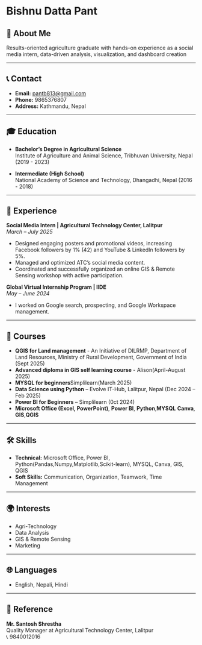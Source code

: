 # Bishnu Datta Pant 

## 👤 About Me
Results-oriented agriculture graduate with hands-on experience as a social media intern, data-driven analysis, visualization, and dashboard creation

---

## 📞 Contact
- **Email:** [pantb813@gmail.com](mailto:pantb813@gmail.com) 
- **Phone:** 9865376807  
- **Address:** Kathmandu, Nepal   

---

## 🎓 Education
- **Bachelor’s Degree in Agricultural Science**  
  Institute of Agriculture and Animal Science, Tribhuvan University, Nepal (2019 - 2023)

- **Intermediate (High School)**  
  National Academy of Science and Technology, Dhangadhi, Nepal (2016 - 2018)

---

## 💼 Experience
**Social Media Intern | Agricultural Technology Center, Lalitpur**  
*March – July 2025*  
- Designed engaging posters and promotional videos, increasing Facebook followers by 1% (42) and YouTube & LinkedIn followers by 5%.  
- Managed and optimized ATC’s social media content.  
- Coordinated and successfully organized an online GIS & Remote Sensing workshop with active participation.  

**Global Virtual Internship Program | IIDE**  
*May – June 2024*  
- I worked on Google search, prospecting, and Google Workspace management.  

---

## 📘 Courses
- **QGIS for Land management** - An Initiative of DILRMP, Department of Land Resources, Ministry of Rural Development, Government of India (Sept 2025)
- **Advanced diploma in GIS self learning course** - Alison(April-August 2025)
- **MYSQL for beginners**Simplilearn(March 2025)
- **Data Science using Python** – Evolve IT-Hub, Lalitpur, Nepal (Dec 2024 – Feb 2025) 
- **Power BI for Beginners** – Simplilearn (0ct 2024)
- **Microsoft Office (Excel, PowerPoint)**, **Power BI**, **Python**,**MYSQL** **Canva**, **GIS**,**QGIS** 

---

## 🛠 Skills
- **Technical:** Microsoft Office, Power BI, Python(Pandas,Numpy,Matplotlib,Scikit-learn), MYSQL, Canva, GIS, QGIS 
- **Soft Skills:** Communication, Organization, Teamwork, Time Management  

---

## 🌍 Interests
- Agri-Technology
- Data Analysis
- GIS & Remote Sensing  
- Marketing  
   

---

## 🌐 Languages
- English, Nepali, Hindi 

---

## 📇 Reference
**Mr. Santosh Shrestha**  
Quality Manager at Agricultural Technology Center, Lalitpur  
📞 9840012016  
